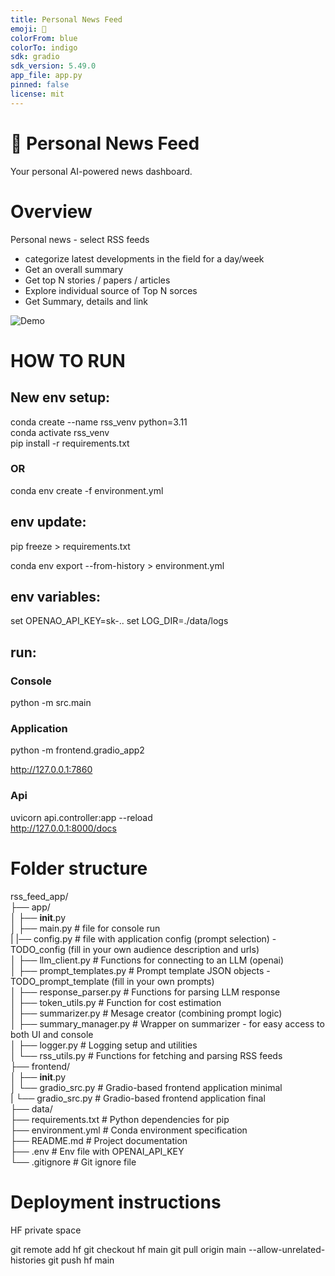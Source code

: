 ```yaml
---
title: Personal News Feed
emoji: 📰
colorFrom: blue
colorTo: indigo
sdk: gradio
sdk_version: 5.49.0
app_file: app.py
pinned: false
license: mit
---
```


# 📰 Personal News Feed

Your personal AI-powered news dashboard.

# Overview

Personal news - select RSS feeds 
- categorize latest developments in the field for a day/week  
- Get an overall summary
- Get top N stories / papers / articles
- Explore individual source of Top N sorces  
- Get Summary, details and link  

<!-- ![Demo](assets\ui.gif)  -->
![Demo](https://raw.githubusercontent.com/w-winnie/PersonalNewsFeed/main/assets/ui.gif)  



# HOW TO RUN

## New env setup:  

conda create --name rss_venv python=3.11   
conda activate rss_venv  
pip install -r requirements.txt
<!-- pip install openai gradio feedparser beautifulsoup4  -->

### OR  

conda env create -f environment.yml

## env update:  
pip freeze > requirements.txt  
<!-- conda env export > environment.yml   -->
conda env export --from-history > environment.yml  

## env variables:  
set OPENAO_API_KEY=sk-..
set LOG_DIR=./data/logs

## run:

### Console
python -m src.main
<!-- python app/main.py -->  

### Application
python -m frontend.gradio_app2  
<!-- python frontend/gradio_src.py -->  
http://127.0.0.1:7860   

### Api
uvicorn api.controller:app --reload   
http://127.0.0.1:8000/docs  


# Folder structure
rss_feed_app/  
├── app/  
│   ├── __init__.py  
│   ├── main.py           # file for console run  
|   |── config.py           # file with application config (prompt selection) - TODO_config (fill in your own audience description and urls)  
│   ├── llm_client.py     # Functions for connecting to an LLM (openai)  
│   ├── prompt_templates.py  # Prompt template JSON objects - TODO_prompt_template (fill in your own prompts)  
│   ├── response_parser.py   # Functions for parsing LLM response  
│   ├── token_utils.py       # Function for cost estimation  
│   ├── summarizer.py       # Mesage creator (combining prompt logic)  
│   ├── summary_manager.py   # Wrapper on summarizer - for easy access to both UI and console  
│   ├── logger.py         # Logging setup and utilities  
│   └── rss_utils.py      # Functions for fetching and parsing RSS feeds  
├── frontend/  
│   ├── __init__.py  
│   └── gradio_src.py     # Gradio-based frontend application minimal  
|   └── gradio_src.py     # Gradio-based frontend application final  
├── data/  
├── requirements.txt      # Python dependencies for pip   
├── environment.yml       # Conda environment specification  
├── README.md             # Project documentation  
├── .env                  # Env file with OPENAI_API_KEY  
└── .gitignore            # Git ignore file  

# Deployment instructions

HF private space

git remote add hf git checkout hf main
git pull origin main --allow-unrelated-histories
git push hf main
